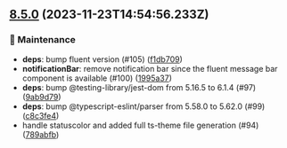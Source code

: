## [8.5.0](https://github.com/AxisCommunications/fluent-components/compare/9ed20d323a25c95fcb6f1c651ec6ff1ef573b413..f1db709eefa1a1f0d785e4bca46d066bf26d6a59) (2023-11-23T14:54:56.233Z)

### 🚧 Maintenance

  - **deps**: bump fluent version (#105) ([f1db709](https://github.com/AxisCommunications/fluent-components/commit/f1db709eefa1a1f0d785e4bca46d066bf26d6a59))
  - **notificationBar**: remove notification bar since the fluent message bar component is available (#100) ([1995a37](https://github.com/AxisCommunications/fluent-components/commit/1995a37ac5fa0f7369aa46afa9ae46554e9b0ba9))
  - **deps**: bump @testing-library/jest-dom from 5.16.5 to 6.1.4 (#97) ([9ab9d79](https://github.com/AxisCommunications/fluent-components/commit/9ab9d798645a0919b5b913f083b7b406c84ec589))
  - **deps**: bump @typescript-eslint/parser from 5.58.0 to 5.62.0 (#99) ([c8c3fe4](https://github.com/AxisCommunications/fluent-components/commit/c8c3fe485238eea8226ac4add4f6aabd207a37c8))
  - handle statuscolor and added full ts-theme file generation (#94) ([789abfb](https://github.com/AxisCommunications/fluent-components/commit/789abfbc62a56a4dee5c4da2f204f493444d1c30))
